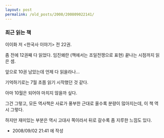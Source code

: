 ```yaml
---
layout: post
permalink: /old_posts/2008/200809022141/
---
```


### 최근 읽는 책

이이화 저 <한국사 이야기> 전 22권.

좀 전에 12권째 다 읽었다. 임진왜란 (책에서는 조일전쟁으로 표현) 끝나는 시점까지 읽은 셈.

앞으로 10권 남았는데 언제 다 읽을라나...

기억하기로는 7월 초쯤 읽기 시작했던 것 같다.

아마 10월은 되어야 마치지 않을까 싶다.

그건 그렇고, 모든 역사책은 사료가 풍부한 근대로 올수록 분량이 많아지는데, 이 책 역시 그렇다.

하지만 재미있는 부분은 역시 고대사 쪽이라서 뒤로 갈수록 좀 지루한 느낌도 있다.




- 2008/09/02 21:41 에 작성